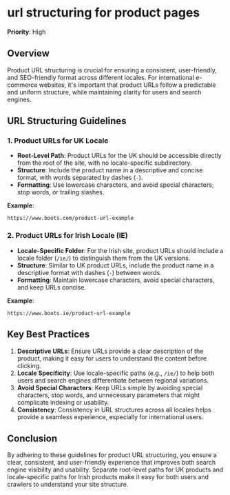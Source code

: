 
# url structuring for product pages

**Priority**: High

## Overview

Product URL structuring is crucial for ensuring a consistent, user-friendly, and SEO-friendly format across different locales. For international e-commerce websites, it's important that product URLs follow a predictable and uniform structure, while maintaining clarity for users and search engines.

## URL Structuring Guidelines

### 1. Product URLs for UK Locale

- **Root-Level Path**: Product URLs for the UK should be accessible directly from the root of the site, with no locale-specific subdirectory.
- **Structure**: Include the product name in a descriptive and concise format, with words separated by dashes (`-`).
- **Formatting**: Use lowercase characters, and avoid special characters, stop words, or trailing slashes.

**Example**:
```
https://www.boots.com/product-url-example
```

### 2. Product URLs for Irish Locale (IE)

- **Locale-Specific Folder**: For the Irish site, product URLs should include a locale folder (`/ie/`) to distinguish them from the UK versions.
- **Structure**: Similar to UK product URLs, include the product name in a descriptive format with dashes (`-`) between words.
- **Formatting**: Maintain lowercase characters, avoid special characters, and keep URLs concise.

**Example**:
```
https://www.boots.ie/product-url-example
```

## Key Best Practices

1. **Descriptive URLs**: Ensure URLs provide a clear description of the product, making it easy for users to understand the content before clicking.
2. **Locale Specificity**: Use locale-specific paths (e.g., `/ie/`) to help both users and search engines differentiate between regional variations.
3. **Avoid Special Characters**: Keep URLs simple by avoiding special characters, stop words, and unnecessary parameters that might complicate indexing or usability.
4. **Consistency**: Consistency in URL structures across all locales helps provide a seamless experience, especially for international users.

## Conclusion

By adhering to these guidelines for product URL structuring, you ensure a clear, consistent, and user-friendly experience that improves both search engine visibility and usability. Separate root-level paths for UK products and locale-specific paths for Irish products make it easy for both users and crawlers to understand your site structure.
